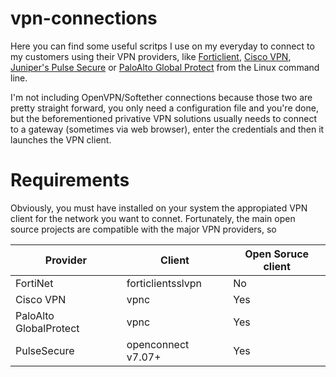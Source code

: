 # vpn-connections
Here you can find some useful scritps I use on my everyday to connect to my customers using their VPN providers, like [Forticlient](https://forticlient.com/), [Cisco VPN](https://www.cisco.com/c/en/us/products/security/vpn-endpoint-security-clients/index.html), [Juniper's Pulse Secure](https://www.pulsesecure.net/) or [PaloAlto Global Protect](https://www.paloaltonetworks.com/products/globalprotect/subscription) from the Linux command line.

I'm not including OpenVPN/Softether connections because those two are pretty straight forward, you only need a configuration file and you're done, but the beforementioned privative VPN solutions usually needs to connect to a gateway (sometimes via web browser), enter the credentials and then it launches the VPN client. 

# Requirements
Obviously, you must have installed on your system the appropiated VPN client for the network you want to connet. Fortunately, the main open source projects are compatible with the major VPN providers, so 

| Provider | Client | Open Soruce client |
|--|--|--|
| FortiNet | forticlientsslvpn | No |
| Cisco VPN | vpnc | Yes |
| PaloAlto GlobalProtect |  vpnc | Yes |
| PulseSecure | openconnect v7.07+ | Yes |







